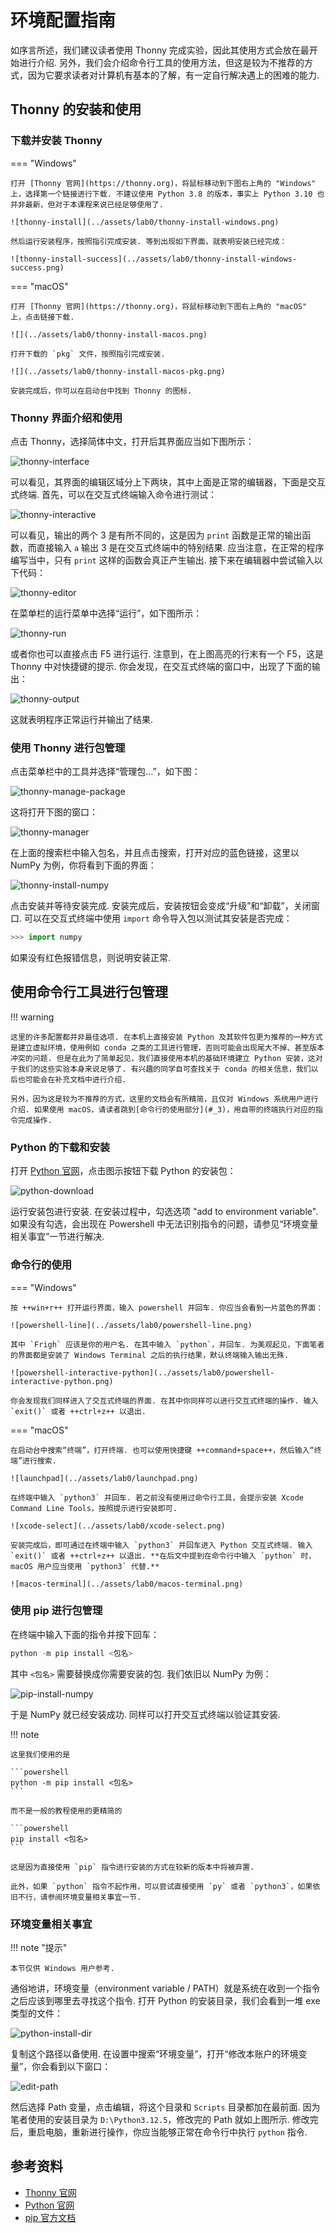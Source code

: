 # 环境配置指南

如序言所述，我们建议读者使用 Thonny 完成实验，因此其使用方式会放在最开始进行介绍. 另外，我们会介绍命令行工具的使用方法，但这是较为不推荐的方式，因为它要求读者对计算机有基本的了解，有一定自行解决遇上的困难的能力.

## Thonny 的安装和使用

### 下载并安装 Thonny

=== "Windows"

    打开 [Thonny 官网](https://thonny.org)，将鼠标移动到下图右上角的 "Windows" 上，选择第一个链接进行下载. 不建议使用 Python 3.8 的版本，事实上 Python 3.10 也并非最新，但对于本课程来说已经足够使用了.

    ![thonny-install](../assets/lab0/thonny-install-windows.png)

    然后运行安装程序，按照指引完成安装. 等到出现如下界面，就表明安装已经完成：

    ![thonny-install-success](../assets/lab0/thonny-install-windows-success.png)

=== "macOS"

    打开 [Thonny 官网](https://thonny.org)，将鼠标移动到下图右上角的 "macOS" 上，点击链接下载.

    ![](../assets/lab0/thonny-install-macos.png)

    打开下载的 `pkg` 文件，按照指引完成安装.

    ![](../assets/lab0/thonny-install-macos-pkg.png)

    安装完成后，你可以在启动台中找到 Thonny 的图标.

### Thonny 界面介绍和使用

点击 Thonny，选择简体中文，打开后其界面应当如下图所示：

![thonny-interface](../assets/lab0/thonny-interface.png)

可以看见，其界面的编辑区域分上下两块，其中上面是正常的编辑器，下面是交互式终端. 首先，可以在交互式终端输入命令进行测试：

![thonny-interactive](../assets/lab0/thonny-interactive.png)

可以看见，输出的两个 3 是有所不同的，这是因为 `print` 函数是正常的输出函数，而直接输入 `a` 输出 3 是在交互式终端中的特别结果. 应当注意，在正常的程序编写当中，只有 `print` 这样的函数会真正产生输出. 接下来在编辑器中尝试输入以下代码：

![thonny-editor](../assets/lab0/thonny-editor.png)

在菜单栏的运行菜单中选择“运行”，如下图所示：

![thonny-run](../assets/lab0/thonny-run.png)

或者你也可以直接点击 F5 进行运行. 注意到，在上图高亮的行末有一个 F5，这是 Thonny 中对快捷键的提示. 你会发现，在交互式终端的窗口中，出现了下面的输出：

![thonny-output](../assets/lab0/thonny-output.png)

这就表明程序正常运行并输出了结果.

### 使用 Thonny 进行包管理

点击菜单栏中的工具并选择“管理包…”，如下图：

![thonny-manage-package](../assets/lab0/thonny-manage-package.png)

这将打开下图的窗口：

![thonny-manager](../assets/lab0/thonny-manager.png)

在上面的搜索栏中输入包名，并且点击搜索，打开对应的蓝色链接，这里以 NumPy 为例，你将看到下面的界面：

![thonny-install-numpy](../assets/lab0/thonny-install-numpy.png)

点击安装并等待安装完成. 安装完成后，安装按钮会变成“升级”和“卸载”，关闭窗口. 可以在交互式终端中使用 `import` 命令导入包以测试其安装是否完成：

```python
>>> import numpy
```

如果没有红色报错信息，则说明安装正常.

## 使用命令行工具进行包管理

!!! warning

    这里的许多配置都并非最佳选项. 在本机上直接安装 Python 及其软件包更为推荐的一种方式是建立虚拟环境，使用例如 conda 之类的工具进行管理，否则可能会出现尾大不掉、甚至版本冲突的问题. 但是在此为了简单起见，我们直接使用本机的基础环境建立 Python 安装，这对于我们的这些实验本身来说足够了. 有兴趣的同学自可查找关于 conda 的相关信息，我们以后也可能会在补充文档中进行介绍.

    另外，因为这是较为不推荐的方式，这里的文档会有所精简，且仅对 Windows 系统用户进行介绍. 如果使用 macOS，请读者跳到[命令行的使用部分](#_3)，用自带的终端执行对应的指令完成操作.

### Python 的下载和安装

打开 [Python 官网](https://www.python.org/)，点击图示按钮下载 Python 的安装包：

![python-download](../assets/lab0/python-download.png)

运行安装包进行安装. 在安装过程中，勾选选项 "add to environment variable". 如果没有勾选，会出现在 Powershell 中无法识别指令的问题，请参见“环境变量相关事宜”一节进行解决.

### 命令行的使用

=== "Windows"

    按 ++win+r++ 打开运行界面，输入 powershell 并回车. 你应当会看到一片蓝色的界面：

    ![powershell-line](../assets/lab0/powershell-line.png)

    其中 `Frigh` 应该是你的用户名. 在其中输入 `python`，并回车. 为美观起见，下面笔者的界面都是安装了 Windows Terminal 之后的执行结果，默认终端输入输出无殊.

    ![powershell-interactive-python](../assets/lab0/powershell-interactive-python.png)

    你会发现我们同样进入了交互式终端的界面. 在其中你同样可以进行交互式终端的操作. 输入 `exit()` 或者 ++ctrl+z++ 以退出.

=== "macOS"

    在启动台中搜索“终端”，打开终端. 也可以使用快捷键 ++command+space++，然后输入“终端”进行搜索.

    ![launchpad](../assets/lab0/launchpad.png)

    在终端中输入 `python3` 并回车. 若之前没有使用过命令行工具，会提示安装 Xcode Command Line Tools，按照提示进行安装即可.

    ![xcode-select](../assets/lab0/xcode-select.png)

    安装完成后，即可通过在终端中输入 `python3` 并回车进入 Python 交互式终端. 输入 `exit()` 或者 ++ctrl+z++ 以退出. **在后文中提到在命令行中输入 `python` 时，macOS 用户应当使用 `python3` 代替.**

    ![macos-terminal](../assets/lab0/macos-terminal.png)

### 使用 pip 进行包管理

在终端中输入下面的指令并按下回车：

```powershell
python -m pip install <包名>
```

其中 `<包名>` 需要替换成你需要安装的包. 我们依旧以 NumPy 为例：

![pip-install-numpy](../assets/lab0/pip-install-numpy.png)

于是 NumPy 就已经安装成功. 同样可以打开交互式终端以验证其安装.

!!! note

    这里我们使用的是

    ```powershell
    python -m pip install <包名>
    ```

    而不是一般的教程使用的更精简的

    ```powershell
    pip install <包名>
    ```

    这是因为直接使用 `pip` 指令进行安装的方式在较新的版本中将被弃置.

    此外，如果 `python` 指令不起作用，可以尝试直接使用 `py` 或者 `python3`，如果依旧不行，请参阅环境变量相关事宜一节.

### 环境变量相关事宜

!!! note "提示"

    本节仅供 Windows 用户参考.

通俗地讲，环境变量（environment variable / PATH）就是系统在收到一个指令之后应该到哪里去寻找这个指令. 打开 Python 的安装目录，我们会看到一堆 exe 类型的文件：

![python-install-dir](../assets/lab0/python-install-dir.png)

复制这个路径以备使用. 在设置中搜索“环境变量”，打开“修改本账户的环境变量”，你会看到以下窗口：

![edit-path](../assets/lab0/edit-path.png)

然后选择 Path 变量，点击编辑，将这个目录和 `Scripts` 目录都加在最前面. 因为笔者使用的安装目录为 `D:\Python3.12.5`，修改完的 Path 就如上图所示. 修改完后，重启电脑，重新进行操作，你应当能够正常在命令行中执行 `python` 指令.

## 参考资料

- [Thonny 官网](https://thonny.org)
- [Python 官网](https://www.python.org)
- [pip 官方文档](https://pip.pypa.io/en/stable/user_guide/)
